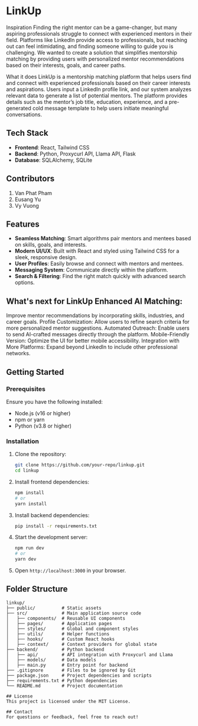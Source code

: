 # LinkUp

Inspiration Finding the right mentor can be a game-changer, but many aspiring professionals struggle to connect with experienced mentors in their field. Platforms like LinkedIn provide access to professionals, but reaching out can feel intimidating, and finding someone willing to guide you is challenging. We wanted to create a solution that simplifies mentorship matching by providing users with personalized mentor recommendations based on their interests, goals, and career paths.

What it does LinkUp is a mentorship matching platform that helps users find and connect with experienced professionals based on their career interests and aspirations. Users input a LinkedIn profile link, and our system analyzes relevant data to generate a list of potential mentors. The platform provides details such as the mentor’s job title, education, experience, and a pre-generated cold message template to help users initiate meaningful conversations.


## Tech Stack
- **Frontend**: React, Tailwind CSS
- **Backend**: Python, Proxycurl API, Llama API, Flask
- **Database**: SQLAlchemy, SQLite

## Contributors
1. Van Phat Pham
2. Eusang Yu
3. Vy Vuong

## Features
- **Seamless Matching**: Smart algorithms pair mentors and mentees based on skills, goals, and interests.
- **Modern UI/UX**: Built with React and styled using Tailwind CSS for a sleek, responsive design.
- **User Profiles**: Easily browse and connect with mentors and mentees.
- **Messaging System**: Communicate directly within the platform.
- **Search & Filtering**: Find the right match quickly with advanced search options.

## What's next for LinkUp Enhanced AI Matching: 
Improve mentor recommendations by incorporating skills, industries, and career goals. 
Profile Customization: Allow users to refine search criteria for more personalized mentor suggestions. 
Automated Outreach: Enable users to send AI-crafted messages directly through the platform. 
Mobile-Friendly Version: Optimize the UI for better mobile accessibility. 
Integration with More Platforms: Expand beyond LinkedIn to include other professional networks.



## Getting Started
### Prerequisites
Ensure you have the following installed:
- Node.js (v16 or higher)
- npm or yarn
- Python (v3.8 or higher)

### Installation
1. Clone the repository:
   ```sh
   git clone https://github.com/your-repo/linkup.git
   cd linkup
   ```
2. Install frontend dependencies:
   ```sh
   npm install
   # or
   yarn install
   ```
3. Install backend dependencies:
   ```sh
   pip install -r requirements.txt
   ```
4. Start the development server:
   ```sh
   npm run dev
   # or
   yarn dev
   ```
5. Open `http://localhost:3000` in your browser.

## Folder Structure
```
linkup/
├── public/          # Static assets
├── src/             # Main application source code
│   ├── components/  # Reusable UI components
│   ├── pages/       # Application pages
│   ├── styles/      # Global and component styles
│   ├── utils/       # Helper functions
│   ├── hooks/       # Custom React hooks
│   ├── context/     # Context providers for global state
├── backend/         # Python backend
│   ├── api/         # API integration with Proxycurl and Llama
│   ├── models/      # Data models
│   ├── main.py      # Entry point for backend
├── .gitignore       # Files to be ignored by Git
├── package.json     # Project dependencies and scripts
├── requirements.txt # Python dependencies
└── README.md        # Project documentation

## License
This project is licensed under the MIT License.

## Contact
For questions or feedback, feel free to reach out!

